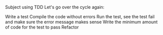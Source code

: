 Subject using TDD
Let's go over the cycle again:

Write a test
Compile the code without errors
Run the test, see the test fail and make sure the error message makes sense
Write the minimum amount of code for the test to pass
Refactor
